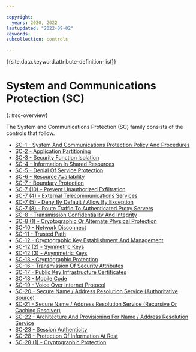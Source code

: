 ```yaml
---

copyright:
  years: 2020, 2022
lastupdated: "2022-09-02"
keywords: 
subcollection: controls

---
```




{{site.data.keyword.attribute-definition-list}}

# System and Communications Protection (SC)
{: #sc-overview}

The System and Communications Protection (SC) family consists of the controls that follow.

- [SC-1 - System And Communications Protection Policy And Procedures](/docs/controls?topic=controls-sc-1)
- [SC-2 - Application Partitioning](/docs/controls?topic=controls-sc-2)
- [SC-3 - Security Function Isolation](/docs/controls?topic=controls-sc-3)
- [SC-4 - Information In Shared Resources](/docs/controls?topic=controls-sc-4)
- [SC-5 - Denial Of Service Protection](/docs/controls?topic=controls-sc-5)
- [SC-6 - Resource Availability](/docs/controls?topic=controls-sc-6)
- [SC-7 - Boundary Protection](/docs/controls?topic=controls-sc-7)
- [SC-7 (10) - Prevent Unauthorized Exfiltration](/docs/controls?topic=controls-sc-7.10)
- [SC-7 (4) - External Telecommunications Services](/docs/controls?topic=controls-sc-7.4)
- [SC-7 (5) - Deny By Default / Allow By Exception](/docs/controls?topic=controls-sc-7.5)
- [SC-7 (8) - Route Traffic To Authenticated Proxy Servers](/docs/controls?topic=controls-sc-7.8)
- [SC-8 - Transmission Confidentiality And Integrity](/docs/controls?topic=controls-sc-8)
- [SC-8 (1) - Cryptographic Or Alternate Physical Protection](/docs/controls?topic=controls-sc-8.1)
- [SC-10 - Network Disconnect](/docs/controls?topic=controls-sc-10)
- [SC-11 - Trusted Path](/docs/controls?topic=controls-sc-11)
- [SC-12 - Cryptographic Key Establishment And Management](/docs/controls?topic=controls-sc-12)
- [SC-12 (2) - Symmetric Keys](/docs/controls?topic=controls-sc-12.2)
- [SC-12 (3) - Asymmetric Keys](/docs/controls?topic=controls-sc-12.3)
- [SC-13 - Cryptographic Protection](/docs/controls?topic=controls-sc-13)
- [SC-16 - Transmission Of Security Attributes](/docs/controls?topic=controls-sc-16)
- [SC-17 - Public Key Infrastructure Certificates](/docs/controls?topic=controls-sc-17)
- [SC-18 - Mobile Code](/docs/controls?topic=controls-sc-18)
- [SC-19 - Voice Over Internet Protocol](/docs/controls?topic=controls-sc-19)
- [SC-20 - Secure Name / Address Resolution Service (Authoritative Source)](/docs/controls?topic=controls-sc-20)
- [SC-21 - Secure Name / Address Resolution Service (Recursive Or Caching Resolver)](/docs/controls?topic=controls-sc-21)
- [SC-22 - Architecture And Provisioning For Name / Address Resolution Service](/docs/controls?topic=controls-sc-22)
- [SC-23 - Session Authenticity](/docs/controls?topic=controls-sc-23)
- [SC-28 - Protection Of Information At Rest](/docs/controls?topic=controls-sc-28)
- [SC-28 (1) - Cryptographic Protection](/docs/controls?topic=controls-sc-28.1)



